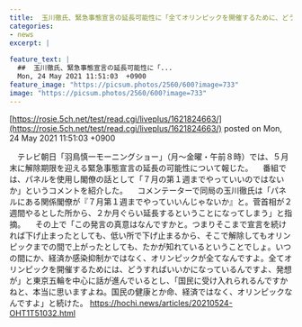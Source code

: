 ```yaml
---
title:  玉川徹氏、緊急事態宣言の延長可能性に「全てオリンピックを開催するために、どうすればいいかになっている」  
categories:
- news
excerpt: |
  
feature_text: |
  ##  玉川徹氏、緊急事態宣言の延長可能性に「...
  Mon, 24 May 2021 11:51:03  +0900
feature_image: "https://picsum.photos/2560/600?image=733"
image: "https://picsum.photos/2560/600?image=733"
---
```


[https://rosie.5ch.net/test/read.cgi/liveplus/1621824663/](https://rosie.5ch.net/test/read.cgi/liveplus/1621824663/)
posted on Mon, 24 May 2021 11:51:03  +0900

<!--more-->

　テレビ朝日「羽鳥慎一モーニングショー」（月〜金曜・午前８時）では、５月末に解除期限を迎える緊急事態宣言の延長の可能性について報じた。 　番組では、パネルを使用し閣僚の話として「７月の第１週までやっていいのではないか」というコメントを紹介した。 　コメンテーターで同局の玉川徹氏は「パネルにある関係閣僚が『７月第１週までやっていいんじゃないか』と。菅首相が２週間やるとした所から、２か月ぐらい延長するということになってしまう」と指摘。 　その上で「この発言の真意はなんですかと。つまりそこまで宣言を続ければ下げ止まったとしても、低い所で下げ止まるから、そこで解除してもオリンピックまでの間で上がったとしても、たかが知れているということでしょ。いつの間にか、経済か感染抑制かではなく、オリンピックが全てなんですよ。全てオリンピックを開催するためには、どうすればいいかになっているんですよ、発想が」と東京五輪を中心に話が進んでいるとし、「国民に受け入れられるんですかねと、本当に思いますよね。国民の健康とか命、経済ではなく、オリンピックなんですよ」と続けた。 https://hochi.news/articles/20210524-OHT1T51032.html
